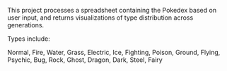 This project processes a spreadsheet containing the Pokedex based on user input, and returns visualizations of type distribution across generations.

Types include:

Normal, Fire, Water, Grass, Electric, Ice, Fighting, Poison, Ground, Flying, Psychic, Bug, Rock, Ghost, Dragon, Dark, Steel, Fairy
